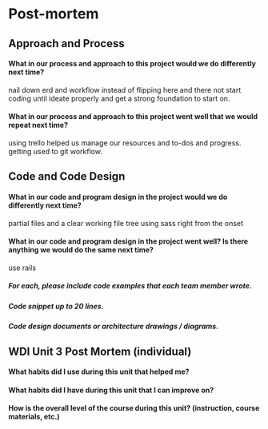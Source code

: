 # Post-mortem
## Approach and Process
#### What in our process and approach to this project would we do differently next time?
nail down erd and workflow instead of flipping here and there not start coding until
ideate properly and get a strong foundation to start on. 

#### What in our process and approach to this project went well that we would repeat next time?
using trello helped us manage our resources and to-dos and progress.
getting used to git workflow.

## Code and Code Design
#### What in our code and program design in the project would we do differently next time?
partial files and a clear working file tree
using sass right from the onset

#### What in our code and program design in the project went well? Is there anything we would do the same next time?
use rails

##### For each, please include code examples that each team member wrote.

##### Code snippet up to 20 lines.
##### Code design documents or architecture drawings / diagrams.
## WDI Unit 3 Post Mortem (individual)
#### What habits did I use during this unit that helped me?
#### What habits did I have during this unit that I can improve on?
#### How is the overall level of the course during this unit? (instruction, course materials, etc.)